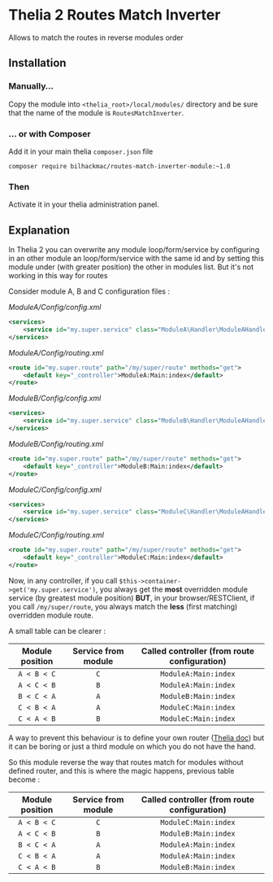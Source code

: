# Thelia 2 Routes Match Inverter

Allows to match the routes in reverse modules order

## Installation

### Manually…

Copy the module into `<thelia_root>/local/modules/` directory and be sure that the name of the module is `RoutesMatchInverter`.

### … or with Composer

Add it in your main thelia `composer.json` file

```
composer require bilhackmac/routes-match-inverter-module:~1.0
```
### Then

Activate it in your thelia administration panel.

## Explanation

In Thelia 2 you can overwrite any module loop/form/service by configuring in an other module an loop/form/service with the same id and by setting this module under (with greater position) the other in modules list. But it's not working in this way for routes

Consider module A, B and C configuration files :

_ModuleA/Config/config.xml_

```xml
<services>
    <service id="my.super.service" class="ModuleA\Handler\ModuleAHandler" />
</services>
```
_ModuleA/Config/routing.xml_

```xml
<route id="my.super.route" path="/my/super/route" methods="get">
    <default key="_controller">ModuleA:Main:index</default>
</route>
```

_ModuleB/Config/config.xml_

```xml
<services>
    <service id="my.super.service" class="ModuleB\Handler\ModuleAHandler" />
</services>
```
_ModuleB/Config/routing.xml_

```xml
<route id="my.super.route" path="/my/super/route" methods="get">
    <default key="_controller">ModuleB:Main:index</default>
</route>
```

_ModuleC/Config/config.xml_

```xml
<services>
    <service id="my.super.service" class="ModuleC\Handler\ModuleAHandler" />
</services>
```
_ModuleC/Config/routing.xml_

```xml
<route id="my.super.route" path="/my/super/route" methods="get">
    <default key="_controller">ModuleC:Main:index</default>
</route>
```

Now, in any controller, if you call `$this->container->get('my.super.service')`, you always get the **most** overridden module service (by greatest module position) **BUT**, in your browser/RESTClient, if you call `/my/super/route`, you always match the **less** (first matching) overridden module route.

A small table can be clearer :

| Module position | Service from module | Called controller (from route configuration) |
|:---:|:---:|:---:|
| `A < B < C` | `C` | `ModuleA:Main:index` |
| `A < C < B` | `B` | `ModuleA:Main:index` |
| `B < C < A` | `A` | `ModuleB:Main:index` |
| `C < B < A` | `A` | `ModuleC:Main:index` |
| `C < A < B` | `B` | `ModuleC:Main:index` |

A way to prevent this behaviour is to define your own router ([Thelia doc](http://doc.thelia.net/en/documentation/modules/routing.html#custom-routing)) but it can be boring or just a third module on which you do not have the hand.

So this module reverse the way that routes match for modules without defined router, and this is where the magic happens, previous table become :

| Module position | Service from module | Called controller (from route configuration) |
|:---:|:---:|:---:|
| `A < B < C` | `C` | `ModuleC:Main:index` |
| `A < C < B` | `B` | `ModuleB:Main:index` |
| `B < C < A` | `A` | `ModuleA:Main:index` |
| `C < B < A` | `A` | `ModuleA:Main:index` |
| `C < A < B` | `B` | `ModuleB:Main:index` |
